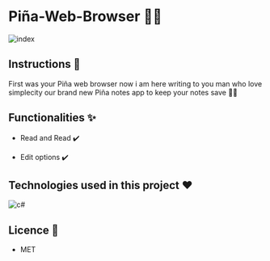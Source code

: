 # Piña-Web-Browser 🐱‍🏍

![index](https://github.com/Daniels-not/Pi-a-Web-Browser/blob/master/PI%C3%91A%20WEB%20BROWSER.PNG) 

## Instructions 📑

First was your Piña web browser now i am here writing to you man who love simplecity our brand new Piña notes app to keep your notes save 🐱‍🐉

## Functionalities ✨

- Read and Read ✔️

- Edit options ✔️

## Technologies used in this project ❤️

![c#](https://img.shields.io/badge/C%23-239120?style=for-the-badge&logo=c-sharp&logoColor=white)


## Licence 🧭

- MET
